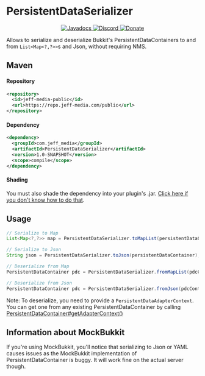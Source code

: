 # PersistentDataSerializer
<!--- Buttons start -->
<p align="center">
  <a href="https://repo.jeff-media.com/javadoc/public/com/jeff_media/PersistentDataSerializer/1.0-SNAPSHOT">
    <img src="https://static.jeff-media.com/img/button_javadocs.png?3" alt="Javadocs">
  </a>
  <a href="https://discord.jeff-media.com/">
    <img src="https://static.jeff-media.com/img/button_discord.png?3" alt="Discord">
  </a>
  <a href="https://paypal.me/mfnalex">
    <img src="https://static.jeff-media.com/img/button_donate.png?3" alt="Donate">
  </a>
</p>
<!--- Buttons end -->

Allows to serialize and deserialize Bukkit's PersistentDataContainers to and from `List<Map<?,?>>`s and Json, without requiring NMS.

## Maven
#### Repository
```xml
<repository>
  <id>jeff-media-public</id>
  <url>https://repo.jeff-media.com/public</url>
</repository>
```
#### Dependency
```xml
<dependency>
  <groupId>com.jeff_media</groupId>
  <artifactId>PersistentDataSerializer</artifactId>
  <version>1.0-SNAPSHOT</version>
  <scope>compile</scope>
</dependency>
```
#### Shading
You must also shade the dependency into your plugin's .jar. [Click here if you don't know how to do that](https://blog.jeff-media.com/common-maven-questions/#how-to-shade-dependencies).

## Usage
```java
// Serialize to Map
List<Map<?,?>> map = PersistentDataSerializer.toMapList(persistentDataContainer);

// Serialize to Json
String json = PersistentDataSerializer.toJson(persistentDataContainer);

// Deserialize from Map
PersistentDataContainer pdc = PersistentDataSerializer.fromMapList(pdcContext, map);

// Deserialize from Json
PersistentDataContainer pdc = PersistentDataSerializer.fromJson(pdcContext, json);
```

Note: To deserialize, you need to provide a `PersistentDataAdapterContext`. You can get one from any existing PersistentDataContainer by calling [PersistentDataContainer#getAdapterContext()](https://hub.spigotmc.org/javadocs/bukkit/org/bukkit/persistence/PersistentDataContainer.html#getAdapterContext())

## Information about MockBukkit
If you're using MockBukkit, you'll notice that serializing to Json or YAML causes issues as the MockBukkit implementation of PersistentDataContainer is buggy. It will work fine on the actual server though.
